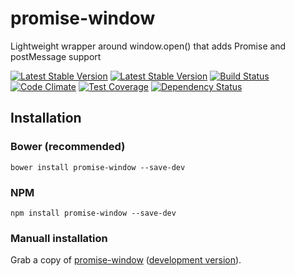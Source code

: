 promise-window
==============

Lightweight wrapper around window.open() that adds Promise and postMessage support

[![Latest Stable Version](https://img.shields.io/bower/v/promise-window.svg?style=flat-square)](http://bower.io/search/?q=promise-window)
[![Latest Stable Version](https://img.shields.io/npm/v/promise-window.svg?style=flat-square)](https://www.npmjs.com/package/promise-window)
[![Build Status](https://img.shields.io/travis/amercier/promise-window/master.svg?style=flat-square)](https://travis-ci.org/amercier/promise-window)
[![Code Climate](https://img.shields.io/codeclimate/github/amercier/promise-window.svg?style=flat-square)](https://codeclimate.com/github/amercier/promise-window)
[![Test Coverage](http://img.shields.io/coveralls/amercier/promise-window/master.svg?style=flat-square)](https://coveralls.io/r/amercier/promise-window?branch=master)
[![Dependency Status](http://img.shields.io/gemnasium/amercier/promise-window.svg?style=flat-square)](https://gemnasium.com/amercier/promise-window)


Installation
------------

### Bower (recommended) ###

    bower install promise-window --save-dev

### NPM ###

    npm install promise-window --save-dev

### Manuall installation ###

Grab a copy of [promise-window](https://raw.githubusercontent.com/amercier/promise-window/master/dist/promise-window.min.js)
([development version](https://raw.githubusercontent.com/amercier/promise-window/master/dist/promise-window.js)).
